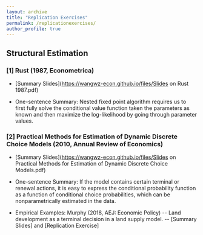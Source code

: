 ```yaml
---
layout: archive
title: "Replication Exercises"
permalink: /replicationexercises/
author_profile: true
---
```


## Structural Estimation

### \[1\] Rust (1987, Econometrica)

- [Summary Slides](https://wangwz-econ.github.io/files/Slides on Rust 1987.pdf)

- One-sentence Summary: Nested fixed point algorithm requires us to first fully solve the conditional value function taken the parameters as known and then maximize the log-likelihood by going through parameter values.


### \[2\] Practical Methods for Estimation of Dynamic Discrete Choice Models (2010, Annual Review of Economics)

- [Summary Slides](https://wangwz-econ.github.io/files/Slides on Practical Methods for Estimation of Dynamic Discrete Choice Models.pdf)

- One-sentence Summary: If the model contains certain terminal or renewal actions, it is easy to express the conditional probability function as a function of conditional choice probabilities, which can be nonparametrically estimated in the data. 

- Empirical Examples: Murphy (2018, AEJ: Economic Policy) 
    -- Land development as a terminal decision in a land supply model.
    -- [Summary Slides] and [Replication Exercise] 








